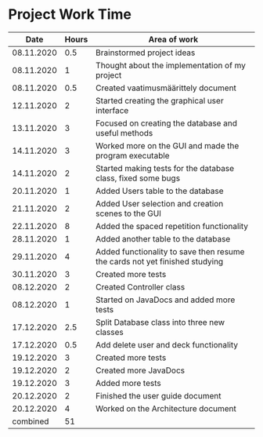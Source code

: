 # Project Work Time

|Date|Hours|Area of work|
|----|-----|-----|
|08.11.2020|0.5| Brainstormed project ideas|
|08.11.2020|1| Thought about the implementation of my project|
|08.11.2020|0.5|Created vaatimusmäärittely document|
|12.11.2020|2|Started creating the graphical user interface|
|13.11.2020|3|Focused on creating the database and useful methods|
|14.11.2020|3|Worked more on the GUI and made the program executable|
|14.11.2020|2|Started making tests for the database class, fixed some bugs|
|20.11.2020|1|Added Users table to the database|
|21.11.2020|2|Added User selection and creation scenes to the GUI|
|22.11.2020|8|Added the spaced repetition functionality|
|28.11.2020|1|Added another table to the database|
|29.11.2020|4|Added functionality to save then resume the cards not yet finished studying|
|30.11.2020|3|Created more tests|
|08.12.2020|2|Created Controller class|
|08.12.2020|1|Started on JavaDocs and added more tests|
|17.12.2020|2.5|Split Database class into three new classes|
|17.12.2020|0.5|Add delete user and deck functionality|
|19.12.2020|3|Created more tests|
|19.12.2020|2|Created more JavaDocs|
|19.12.2020|3|Added more tests|
|20.12.2020|2|Finished the user guide document|
|20.12.2020|4|Worked on the Architecture document|
|combined|51| 
